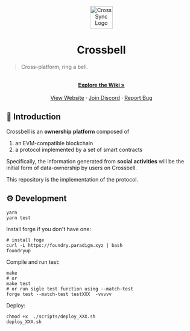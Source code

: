 <p align='center'>
<img src="https://avatars.githubusercontent.com/u/103565959" alt="CrossSync Logo" width="60" height="60" />
</p>

<h1  align='center'>Crossbell</h1>

> Cross-platform, ring a bell.

<p align="center">
    <br />
    <a href="https://github.com/Crossbell-Box/Crossbell-Contracts/wiki"><strong>Explore the Wiki »</strong></a>
    <br />
    <br />
    <a href="https://crossbell.io">View Website</a>
    ·
    <a href="https://discord.gg/ecpfdHHw">Join Discord</a>
    ·
    <a href="https://github.com/Crossbell-Box/Crossbell-Contracts/issues">Report Bug</a>
  </p>

## 🐳 Introduction

Crossbell is an **ownership** **platform** composed of

1. an EVM-compatible blockchain
2. a protocol implemented by a set of smart contracts

Specifically, the information generated from **social activities** will be the initial form of data-ownership by users on Crossbell.

This repository is the implementation of the protocol.

##  ⚙ Development

```shell
yarn
yarn test
```
Install forge if you don't have one:
```shell
# install foge
curl -L https://foundry.paradigm.xyz | bash
foundryup
```
Compile and run test:
```shell
make
# or
make test
# or run sigle test function using --match-test
forge test --match-test testXXX  -vvvvv
```
Deploy:
```shell
chmod +x  ./scripts/deploy_XXX.sh 
deploy_XXX.sh
```

